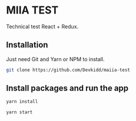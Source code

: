 # MIIA TEST

Technical test React + Redux.

## Installation

Just need Git and Yarn or NPM to install.

```bash
git clone https://github.com/Devkidd/maiia-test 
```

## Install packages and run the app 
```bash
yarn install
```

```bash
yarn start
```